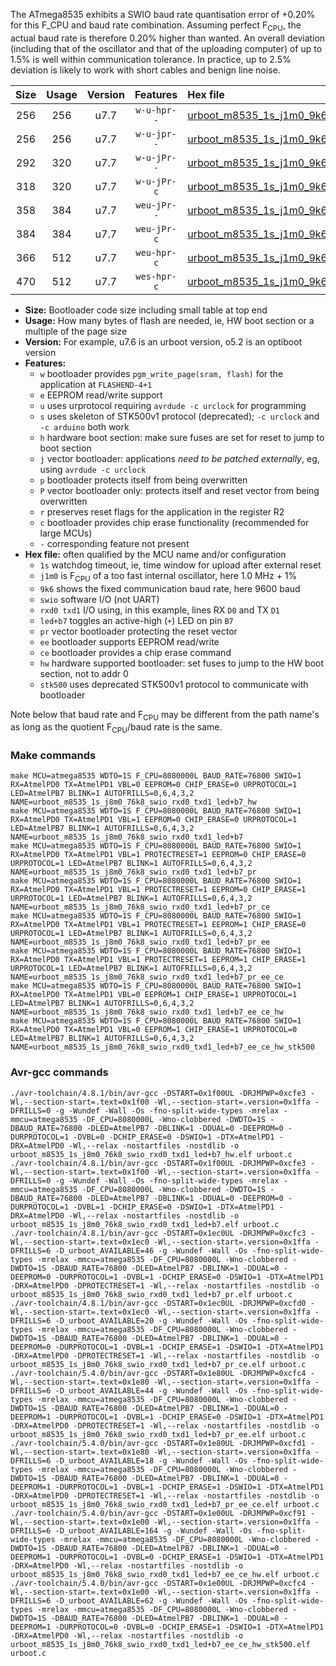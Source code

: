 The ATmega8535 exhibits a SWIO baud rate quantisation error of +0.20% for this F_CPU and baud rate combination. Assuming perfect F<sub>CPU</sub>, the actual baud rate is therefore 0.20% higher than wanted. An overall deviation (including that of the oscillator and that of the uploading computer) of up to 1.5% is well within communication tolerance. In practice, up to 2.5% deviation is likely to work with short cables and benign line noise.

|Size|Usage|Version|Features|Hex file|
|:-:|:-:|:-:|:-:|:--|
|256|256|u7.7|`w-u-hpr--`|[urboot_m8535_1s_j1m0_9k6_swio_rxd0_txd1_led+b7_hw.hex](https://raw.githubusercontent.com/stefanrueger/urboot.hex/main/mcus/atmega8535/watchdog_1_s/internal_oscillator%2B1%25/%2B1m000000_hz/%2B%2B%2B9k6_baud/uart0_rxd0_txd1/led%2Bb7/urboot_m8535_1s_j1m0_9k6_swio_rxd0_txd1_led%2Bb7_hw.hex)|
|256|256|u7.7|`w-u-jpr--`|[urboot_m8535_1s_j1m0_9k6_swio_rxd0_txd1_led+b7.hex](https://raw.githubusercontent.com/stefanrueger/urboot.hex/main/mcus/atmega8535/watchdog_1_s/internal_oscillator%2B1%25/%2B1m000000_hz/%2B%2B%2B9k6_baud/uart0_rxd0_txd1/led%2Bb7/urboot_m8535_1s_j1m0_9k6_swio_rxd0_txd1_led%2Bb7.hex)|
|292|320|u7.7|`w-u-jPr--`|[urboot_m8535_1s_j1m0_9k6_swio_rxd0_txd1_led+b7_pr.hex](https://raw.githubusercontent.com/stefanrueger/urboot.hex/main/mcus/atmega8535/watchdog_1_s/internal_oscillator%2B1%25/%2B1m000000_hz/%2B%2B%2B9k6_baud/uart0_rxd0_txd1/led%2Bb7/urboot_m8535_1s_j1m0_9k6_swio_rxd0_txd1_led%2Bb7_pr.hex)|
|318|320|u7.7|`w-u-jPr-c`|[urboot_m8535_1s_j1m0_9k6_swio_rxd0_txd1_led+b7_pr_ce.hex](https://raw.githubusercontent.com/stefanrueger/urboot.hex/main/mcus/atmega8535/watchdog_1_s/internal_oscillator%2B1%25/%2B1m000000_hz/%2B%2B%2B9k6_baud/uart0_rxd0_txd1/led%2Bb7/urboot_m8535_1s_j1m0_9k6_swio_rxd0_txd1_led%2Bb7_pr_ce.hex)|
|358|384|u7.7|`weu-jPr--`|[urboot_m8535_1s_j1m0_9k6_swio_rxd0_txd1_led+b7_pr_ee.hex](https://raw.githubusercontent.com/stefanrueger/urboot.hex/main/mcus/atmega8535/watchdog_1_s/internal_oscillator%2B1%25/%2B1m000000_hz/%2B%2B%2B9k6_baud/uart0_rxd0_txd1/led%2Bb7/urboot_m8535_1s_j1m0_9k6_swio_rxd0_txd1_led%2Bb7_pr_ee.hex)|
|384|384|u7.7|`weu-jPr-c`|[urboot_m8535_1s_j1m0_9k6_swio_rxd0_txd1_led+b7_pr_ee_ce.hex](https://raw.githubusercontent.com/stefanrueger/urboot.hex/main/mcus/atmega8535/watchdog_1_s/internal_oscillator%2B1%25/%2B1m000000_hz/%2B%2B%2B9k6_baud/uart0_rxd0_txd1/led%2Bb7/urboot_m8535_1s_j1m0_9k6_swio_rxd0_txd1_led%2Bb7_pr_ee_ce.hex)|
|366|512|u7.7|`weu-hpr-c`|[urboot_m8535_1s_j1m0_9k6_swio_rxd0_txd1_led+b7_ee_ce_hw.hex](https://raw.githubusercontent.com/stefanrueger/urboot.hex/main/mcus/atmega8535/watchdog_1_s/internal_oscillator%2B1%25/%2B1m000000_hz/%2B%2B%2B9k6_baud/uart0_rxd0_txd1/led%2Bb7/urboot_m8535_1s_j1m0_9k6_swio_rxd0_txd1_led%2Bb7_ee_ce_hw.hex)|
|470|512|u7.7|`wes-hpr-c`|[urboot_m8535_1s_j1m0_9k6_swio_rxd0_txd1_led+b7_ee_ce_hw_stk500.hex](https://raw.githubusercontent.com/stefanrueger/urboot.hex/main/mcus/atmega8535/watchdog_1_s/internal_oscillator%2B1%25/%2B1m000000_hz/%2B%2B%2B9k6_baud/uart0_rxd0_txd1/led%2Bb7/urboot_m8535_1s_j1m0_9k6_swio_rxd0_txd1_led%2Bb7_ee_ce_hw_stk500.hex)|

- **Size:** Bootloader code size including small table at top end
- **Usage:** How many bytes of flash are needed, ie, HW boot section or a multiple of the page size
- **Version:** For example, u7.6 is an urboot version, o5.2 is an optiboot version
- **Features:**
  + `w` bootloader provides `pgm_write_page(sram, flash)` for the application at `FLASHEND-4+1`
  + `e` EEPROM read/write support
  + `u` uses urprotocol requiring `avrdude -c urclock` for programming
  + `s` uses skeleton of STK500v1 protocol (deprecated); `-c urclock` and `-c arduino` both work
  + `h` hardware boot section: make sure fuses are set for reset to jump to boot section
  + `j` vector bootloader: applications *need to be patched externally*, eg, using `avrdude -c urclock`
  + `p` bootloader protects itself from being overwritten
  + `P` vector bootloader only: protects itself and reset vector from being overwritten
  + `r` preserves reset flags for the application in the register R2
  + `c` bootloader provides chip erase functionality (recommended for large MCUs)
  + `-` corresponding feature not present
- **Hex file:** often qualified by the MCU name and/or configuration
  + `1s` watchdog timeout, ie, time window for upload after external reset
  + `j1m0` is F<sub>CPU</sub> of a too fast internal oscillator, here 1.0 MHz + 1%
  + `9k6` shows the fixed communication baud rate, here 9600 baud
  + `swio` software I/O (not UART)
  + `rxd0 txd1` I/O using, in this example, lines RX `D0` and TX `D1`
  + `led+b7` toggles an active-high (`+`) LED on pin `B7`
  + `pr` vector bootloader protecting the reset vector
  + `ee` bootloader supports EEPROM read/write
  + `ce` bootloader provides a chip erase command
  + `hw` hardware supported bootloader: set fuses to jump to the HW boot section, not to addr 0
  + `stk500` uses deprecated STK500v1 protocol to communicate with bootloader


Note below that baud rate and F<sub>CPU</sub> may be different from the path name's as long as the quotient F<sub>CPU</sub>/baud rate is the same.

### Make commands
```
make MCU=atmega8535 WDTO=1S F_CPU=8080000L BAUD_RATE=76800 SWIO=1 RX=AtmelPD0 TX=AtmelPD1 VBL=0 EEPROM=0 CHIP_ERASE=0 URPROTOCOL=1 LED=AtmelPB7 BLINK=1 AUTOFRILLS=0,6,4,3,2 NAME=urboot_m8535_1s_j8m0_76k8_swio_rxd0_txd1_led+b7_hw
make MCU=atmega8535 WDTO=1S F_CPU=8080000L BAUD_RATE=76800 SWIO=1 RX=AtmelPD0 TX=AtmelPD1 VBL=1 EEPROM=0 CHIP_ERASE=0 URPROTOCOL=1 LED=AtmelPB7 BLINK=1 AUTOFRILLS=0,6,4,3,2 NAME=urboot_m8535_1s_j8m0_76k8_swio_rxd0_txd1_led+b7
make MCU=atmega8535 WDTO=1S F_CPU=8080000L BAUD_RATE=76800 SWIO=1 RX=AtmelPD0 TX=AtmelPD1 VBL=1 PROTECTRESET=1 EEPROM=0 CHIP_ERASE=0 URPROTOCOL=1 LED=AtmelPB7 BLINK=1 AUTOFRILLS=0,6,4,3,2 NAME=urboot_m8535_1s_j8m0_76k8_swio_rxd0_txd1_led+b7_pr
make MCU=atmega8535 WDTO=1S F_CPU=8080000L BAUD_RATE=76800 SWIO=1 RX=AtmelPD0 TX=AtmelPD1 VBL=1 PROTECTRESET=1 EEPROM=0 CHIP_ERASE=1 URPROTOCOL=1 LED=AtmelPB7 BLINK=1 AUTOFRILLS=0,6,4,3,2 NAME=urboot_m8535_1s_j8m0_76k8_swio_rxd0_txd1_led+b7_pr_ce
make MCU=atmega8535 WDTO=1S F_CPU=8080000L BAUD_RATE=76800 SWIO=1 RX=AtmelPD0 TX=AtmelPD1 VBL=1 PROTECTRESET=1 EEPROM=1 CHIP_ERASE=0 URPROTOCOL=1 LED=AtmelPB7 BLINK=1 AUTOFRILLS=0,6,4,3,2 NAME=urboot_m8535_1s_j8m0_76k8_swio_rxd0_txd1_led+b7_pr_ee
make MCU=atmega8535 WDTO=1S F_CPU=8080000L BAUD_RATE=76800 SWIO=1 RX=AtmelPD0 TX=AtmelPD1 VBL=1 PROTECTRESET=1 EEPROM=1 CHIP_ERASE=1 URPROTOCOL=1 LED=AtmelPB7 BLINK=1 AUTOFRILLS=0,6,4,3,2 NAME=urboot_m8535_1s_j8m0_76k8_swio_rxd0_txd1_led+b7_pr_ee_ce
make MCU=atmega8535 WDTO=1S F_CPU=8080000L BAUD_RATE=76800 SWIO=1 RX=AtmelPD0 TX=AtmelPD1 VBL=0 EEPROM=1 CHIP_ERASE=1 URPROTOCOL=1 LED=AtmelPB7 BLINK=1 AUTOFRILLS=0,6,4,3,2 NAME=urboot_m8535_1s_j8m0_76k8_swio_rxd0_txd1_led+b7_ee_ce_hw
make MCU=atmega8535 WDTO=1S F_CPU=8080000L BAUD_RATE=76800 SWIO=1 RX=AtmelPD0 TX=AtmelPD1 VBL=0 EEPROM=1 CHIP_ERASE=1 URPROTOCOL=0 LED=AtmelPB7 BLINK=1 AUTOFRILLS=0,6,4,3,2 NAME=urboot_m8535_1s_j8m0_76k8_swio_rxd0_txd1_led+b7_ee_ce_hw_stk500
```

### Avr-gcc commands
```
./avr-toolchain/4.8.1/bin/avr-gcc -DSTART=0x1f00UL -DRJMPWP=0xcfe3 -Wl,--section-start=.text=0x1f00 -Wl,--section-start=.version=0x1ffa -DFRILLS=0 -g -Wundef -Wall -Os -fno-split-wide-types -mrelax -mmcu=atmega8535 -DF_CPU=8080000L -Wno-clobbered -DWDTO=1S -DBAUD_RATE=76800 -DLED=AtmelPB7 -DBLINK=1 -DDUAL=0 -DEEPROM=0 -DURPROTOCOL=1 -DVBL=0 -DCHIP_ERASE=0 -DSWIO=1 -DTX=AtmelPD1 -DRX=AtmelPD0 -Wl,--relax -nostartfiles -nostdlib -o urboot_m8535_1s_j8m0_76k8_swio_rxd0_txd1_led+b7_hw.elf urboot.c
./avr-toolchain/4.8.1/bin/avr-gcc -DSTART=0x1f00UL -DRJMPWP=0xcfe3 -Wl,--section-start=.text=0x1f00 -Wl,--section-start=.version=0x1ffa -DFRILLS=0 -g -Wundef -Wall -Os -fno-split-wide-types -mrelax -mmcu=atmega8535 -DF_CPU=8080000L -Wno-clobbered -DWDTO=1S -DBAUD_RATE=76800 -DLED=AtmelPB7 -DBLINK=1 -DDUAL=0 -DEEPROM=0 -DURPROTOCOL=1 -DVBL=1 -DCHIP_ERASE=0 -DSWIO=1 -DTX=AtmelPD1 -DRX=AtmelPD0 -Wl,--relax -nostartfiles -nostdlib -o urboot_m8535_1s_j8m0_76k8_swio_rxd0_txd1_led+b7.elf urboot.c
./avr-toolchain/4.8.1/bin/avr-gcc -DSTART=0x1ec0UL -DRJMPWP=0xcfc3 -Wl,--section-start=.text=0x1ec0 -Wl,--section-start=.version=0x1ffa -DFRILLS=6 -D_urboot_AVAILABLE=46 -g -Wundef -Wall -Os -fno-split-wide-types -mrelax -mmcu=atmega8535 -DF_CPU=8080000L -Wno-clobbered -DWDTO=1S -DBAUD_RATE=76800 -DLED=AtmelPB7 -DBLINK=1 -DDUAL=0 -DEEPROM=0 -DURPROTOCOL=1 -DVBL=1 -DCHIP_ERASE=0 -DSWIO=1 -DTX=AtmelPD1 -DRX=AtmelPD0 -DPROTECTRESET=1 -Wl,--relax -nostartfiles -nostdlib -o urboot_m8535_1s_j8m0_76k8_swio_rxd0_txd1_led+b7_pr.elf urboot.c
./avr-toolchain/4.8.1/bin/avr-gcc -DSTART=0x1ec0UL -DRJMPWP=0xcfd0 -Wl,--section-start=.text=0x1ec0 -Wl,--section-start=.version=0x1ffa -DFRILLS=6 -D_urboot_AVAILABLE=20 -g -Wundef -Wall -Os -fno-split-wide-types -mrelax -mmcu=atmega8535 -DF_CPU=8080000L -Wno-clobbered -DWDTO=1S -DBAUD_RATE=76800 -DLED=AtmelPB7 -DBLINK=1 -DDUAL=0 -DEEPROM=0 -DURPROTOCOL=1 -DVBL=1 -DCHIP_ERASE=1 -DSWIO=1 -DTX=AtmelPD1 -DRX=AtmelPD0 -DPROTECTRESET=1 -Wl,--relax -nostartfiles -nostdlib -o urboot_m8535_1s_j8m0_76k8_swio_rxd0_txd1_led+b7_pr_ce.elf urboot.c
./avr-toolchain/5.4.0/bin/avr-gcc -DSTART=0x1e80UL -DRJMPWP=0xcfc4 -Wl,--section-start=.text=0x1e80 -Wl,--section-start=.version=0x1ffa -DFRILLS=6 -D_urboot_AVAILABLE=44 -g -Wundef -Wall -Os -fno-split-wide-types -mrelax -mmcu=atmega8535 -DF_CPU=8080000L -Wno-clobbered -DWDTO=1S -DBAUD_RATE=76800 -DLED=AtmelPB7 -DBLINK=1 -DDUAL=0 -DEEPROM=1 -DURPROTOCOL=1 -DVBL=1 -DCHIP_ERASE=0 -DSWIO=1 -DTX=AtmelPD1 -DRX=AtmelPD0 -DPROTECTRESET=1 -Wl,--relax -nostartfiles -nostdlib -o urboot_m8535_1s_j8m0_76k8_swio_rxd0_txd1_led+b7_pr_ee.elf urboot.c
./avr-toolchain/5.4.0/bin/avr-gcc -DSTART=0x1e80UL -DRJMPWP=0xcfd1 -Wl,--section-start=.text=0x1e80 -Wl,--section-start=.version=0x1ffa -DFRILLS=6 -D_urboot_AVAILABLE=18 -g -Wundef -Wall -Os -fno-split-wide-types -mrelax -mmcu=atmega8535 -DF_CPU=8080000L -Wno-clobbered -DWDTO=1S -DBAUD_RATE=76800 -DLED=AtmelPB7 -DBLINK=1 -DDUAL=0 -DEEPROM=1 -DURPROTOCOL=1 -DVBL=1 -DCHIP_ERASE=1 -DSWIO=1 -DTX=AtmelPD1 -DRX=AtmelPD0 -DPROTECTRESET=1 -Wl,--relax -nostartfiles -nostdlib -o urboot_m8535_1s_j8m0_76k8_swio_rxd0_txd1_led+b7_pr_ee_ce.elf urboot.c
./avr-toolchain/5.4.0/bin/avr-gcc -DSTART=0x1e00UL -DRJMPWP=0xcf91 -Wl,--section-start=.text=0x1e00 -Wl,--section-start=.version=0x1ffa -DFRILLS=6 -D_urboot_AVAILABLE=164 -g -Wundef -Wall -Os -fno-split-wide-types -mrelax -mmcu=atmega8535 -DF_CPU=8080000L -Wno-clobbered -DWDTO=1S -DBAUD_RATE=76800 -DLED=AtmelPB7 -DBLINK=1 -DDUAL=0 -DEEPROM=1 -DURPROTOCOL=1 -DVBL=0 -DCHIP_ERASE=1 -DSWIO=1 -DTX=AtmelPD1 -DRX=AtmelPD0 -Wl,--relax -nostartfiles -nostdlib -o urboot_m8535_1s_j8m0_76k8_swio_rxd0_txd1_led+b7_ee_ce_hw.elf urboot.c
./avr-toolchain/5.4.0/bin/avr-gcc -DSTART=0x1e00UL -DRJMPWP=0xcfc4 -Wl,--section-start=.text=0x1e00 -Wl,--section-start=.version=0x1ffa -DFRILLS=6 -D_urboot_AVAILABLE=62 -g -Wundef -Wall -Os -fno-split-wide-types -mrelax -mmcu=atmega8535 -DF_CPU=8080000L -Wno-clobbered -DWDTO=1S -DBAUD_RATE=76800 -DLED=AtmelPB7 -DBLINK=1 -DDUAL=0 -DEEPROM=1 -DURPROTOCOL=0 -DVBL=0 -DCHIP_ERASE=1 -DSWIO=1 -DTX=AtmelPD1 -DRX=AtmelPD0 -Wl,--relax -nostartfiles -nostdlib -o urboot_m8535_1s_j8m0_76k8_swio_rxd0_txd1_led+b7_ee_ce_hw_stk500.elf urboot.c
```

